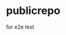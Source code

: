 # publicrepo
for e2e test












































































































































































































































































































































































































































































































































































































































































































































































































































































































































































































































































































































































































































































































































































































































































































































































































































































































































































































































































































































































































































































































































































































































































































































































































































































































































































































































































































































































































